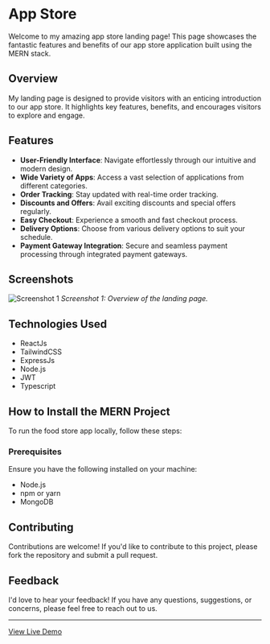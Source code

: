 
# App Store

Welcome to my amazing app store landing page! This page showcases the fantastic features and benefits of our app store application built using the MERN stack.

## Overview

My landing page is designed to provide visitors with an enticing introduction to our app store. It highlights key features, benefits, and encourages visitors to explore and engage.

## Features

- **User-Friendly Interface**: Navigate effortlessly through our intuitive and modern design.
- **Wide Variety of Apps**: Access a vast selection of applications from different categories.
- **Order Tracking**: Stay updated with real-time order tracking.
- **Discounts and Offers**: Avail exciting discounts and special offers regularly.
- **Easy Checkout**: Experience a smooth and fast checkout process.
- **Delivery Options**: Choose from various delivery options to suit your schedule.
- **Payment Gateway Integration**: Secure and seamless payment processing through integrated payment gateways.

## Screenshots

![Screenshot 1](/src/images/homepage.png)
*Screenshot 1: Overview of the landing page.*

## Technologies Used

- ReactJs
- TailwindCSS
- ExpressJs
- Node.js
- JWT
- Typescript

## How to Install the MERN Project

To run the food store app locally, follow these steps:

### Prerequisites

Ensure you have the following installed on your machine:
- Node.js
- npm or yarn
- MongoDB

   
## Contributing

Contributions are welcome! If you'd like to contribute to this project, please fork the repository and submit a pull request.

## Feedback

I'd love to hear your feedback! If you have any questions, suggestions, or concerns, please feel free to reach out to us.


---

[View Live Demo](https://my-shop-junchoi.vercel.app/)


   
